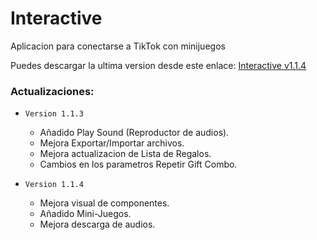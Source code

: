 # Interactive
Aplicacion para conectarse a TikTok con minijuegos

Puedes descargar la ultima version desde este enlace: [Interactive v1.1.4](https://drive.google.com/file/d/1Kapeo-sJceJZAy2Vo-xyW4WpJsESdEGt/view?usp=sharing)

### Actualizaciones:
- `Version 1.1.3` 
  - Añadido Play Sound (Reproductor de audios).
  - Mejora Exportar/Importar archivos.
  - Mejora actualizacion de Lista de Regalos.
  - Cambios en los parametros Repetir Gift Combo.

- `Version 1.1.4` 
  - Mejora visual de componentes.
  - Añadido Mini-Juegos.
  - Mejora descarga de audios.

